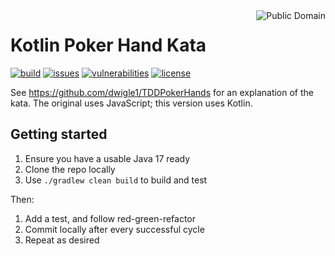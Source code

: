 <a href="LICENSE.md">
<img src="https://unlicense.org/pd-icon.png" alt="Public Domain" align="right"/>
</a>

# Kotlin Poker Hand Kata

[![build](https://github.com/binkley/kotlin-poker-hand-kata/workflows/build/badge.svg)](https://github.com/binkley/kotlin-poker-hand-kata/actions)
[![issues](https://img.shields.io/github/issues/binkley/kotlin-poker-hand-kata.svg)](https://github.com/binkley/kotlin-poker-hand-kata/issues/)
[![vulnerabilities](https://snyk.io/test/github/binkley/kotlin-poker-hand-kata/badge.svg)](https://snyk.io/test/github/binkley/kotlin-poker-hand-kata)
[![license](https://img.shields.io/badge/license-Public%20Domain-blue.svg)](http://unlicense.org/)

See https://github.com/dwigle1/TDDPokerHands for an explanation of the kata.
The original uses JavaScript; this version uses Kotlin.

## Getting started

1. Ensure you have a usable Java 17 ready
2. Clone the repo locally
3. Use `./gradlew clean build` to build and test

Then:
1. Add a test, and follow red-green-refactor
2. Commit locally after every successful cycle
3. Repeat as desired
